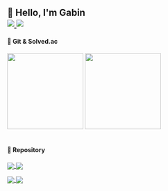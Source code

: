 <h2> 🙌 Hello, I'm Gabin 
<div align="left">
  <a align="left" href="https://www.linkedin.com/in/%EA%B0%80%EB%B9%88-%EC%B5%9C-39b3a12b2?utm_source=share&utm_campaign=share_via&utm_content=profile&utm_medium=ios_app"> 
    <img src="https://img.shields.io/badge/Gabin-blue?style=badge&logo=LinkedIn&logoColor=white"/> 
  </a> 
  <a align="left" href="https://coding-meongdo.tistory.com"> 
    <img src="https://img.shields.io/badge/coding_meongdo-black?style=badge&logo=Tistory&logoColor=white"/> </a> 
  </a>
</div>
</h2>

<div align="left">
  <h4> 🔎 Git & Solved.ac </h4>
  <a>
    <img height=175 src="https://github-profile-summary-cards.vercel.app/api/cards/profile-details?username=gabean13&theme=github"/>
  </a>
  <a href="https://solved.ac/gazette9"> 
    <img height=175 src="http://mazassumnida.wtf/api/v2/generate_badge?boj=gazette9">
  </a>
</div>

<br> 

<div align="left">
  <h4> 🔎 Repository </h4>
  <p>
  <a href="https://github.com/Capstone-4Potato/Backend-server">
    <img align="center" src="https://github-readme-stats.vercel.app/api/pin/?username=Capstone-4Potato&repo=Backend-server&theme=github"/>
  </a>

  <a href="https://github.com/gabean13/My-Storage">
    <img align="center" src="https://github-readme-stats.vercel.app/api/pin/?username=gabean13&repo=My-Storage&theme=github"/>
  </a>
  </p>

  <p>
  <a href="https://github.com/sejong-class-registration/Client">
    <img align="center" src="https://github-readme-stats.vercel.app/api/pin/?username=sejong-class-registration&repo=Client&theme=github"/>
  </a>

  <a href="https://github.com/gabean13/Algorithm_study">
    <img align="center" src="https://github-readme-stats.vercel.app/api/pin/?username=gabean13&repo=Algorithm_study&theme=github"/>
  </a>
  </p>
</div>

<br>
